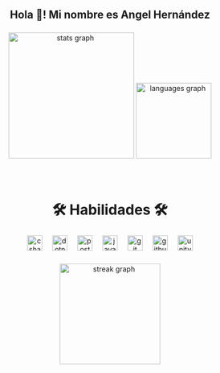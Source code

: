 <h2 align="center">Hola 👋! Mi nombre es Angel Hernández</h2>

###

<h3 align="center"></h3>

###

<div align="center">
  <img src="https://github-readme-stats.vercel.app/api?username=LuXuzDev&hide_title=false&hide_rank=false&show_icons=true&include_all_commits=true&count_private=true&disable_animations=false&theme=github_dark&locale=es&hide_border=true&custom_title=%20" height="250" alt="stats graph"  />
  <img src="https://github-readme-stats.vercel.app/api/top-langs?username=LuXuzDev&locale=es&hide_title=false&layout=compact&card_width=320&langs_count=5&theme=github_dark&hide_border=true&custom_title=%20" height="150" alt="languages graph"  />
</div>

###

<br clear="both">

<h1 align="center">🛠 Habilidades 🛠</h1>

###

<div align="center">
  <img src="https://cdn.jsdelivr.net/gh/devicons/devicon/icons/csharp/csharp-original.svg" height="30" alt="csharp logo"  />
  <img width="12" />
  <img src="https://cdn.jsdelivr.net/gh/devicons/devicon/icons/dotnetcore/dotnetcore-original.svg" height="30" alt="dotnetcore logo"  />
  <img width="12" />
  <img src="https://cdn.simpleicons.org/postgresql/4169E1" height="30" alt="postgresql logo"  />
  <img width="12" />
  <img src="https://cdn.jsdelivr.net/gh/devicons/devicon/icons/java/java-plain.svg" height="30" alt="java logo"  />
  <img width="12" />
  <img src="https://cdn.jsdelivr.net/gh/devicons/devicon/icons/git/git-plain-wordmark.svg" height="30" alt="git logo"  />
  <img width="12" />
  <img src="https://skillicons.dev/icons?i=github" height="30" alt="github logo"  />
  <img width="12" />
  <img src="https://cdn.jsdelivr.net/gh/devicons/devicon/icons/unity/unity-original.svg" height="30" alt="unity logo"  />
</div>

###

<div align="center">
  <img src="https://streak-stats.demolab.com?user=LuXuzDev&locale=es&mode=daily&theme=github_dark&hide_border=true&border_radius=5&order=3" height="200" alt="streak graph"  />
</div>

###
